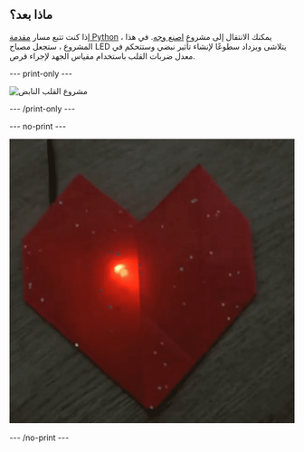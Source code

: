 ## ماذا بعد؟

إذا كنت تتبع مسار [مقدمة Python](https://projects.raspberrypi.org/ar-SA/raspberrypi/pico-intro) ، يمكنك الانتقال إلى مشروع [اصنع وجه](https://projects.raspberrypi.org/ar-SA/projects/beating-heart). في هذا المشروع ، ستجعل مصباح LED يتلاشى ويزداد سطوعًا لإنشاء تأثير نبضي وستتحكم في معدل ضربات القلب باستخدام مقياس الجهد لإجراء قرص.

--- print-only ---

![مشروع القلب النابض](images/heart.png)

--- /print-only ---

--- no-print ---

![مشروع القلب النابض](images/heartbeat.gif)

--- /no-print ---

